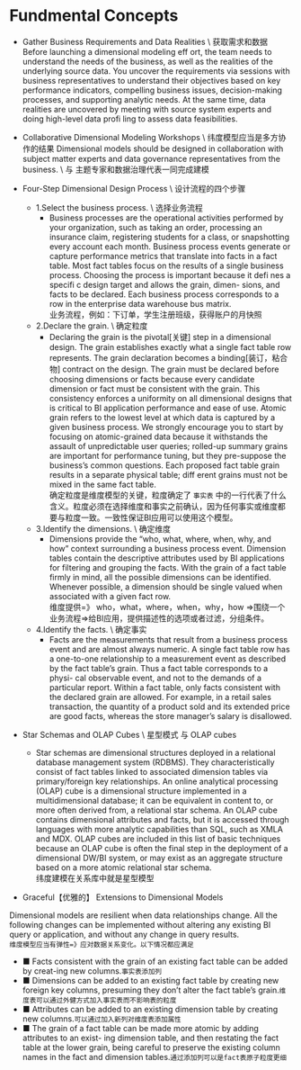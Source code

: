 # Fundmental Concepts

- Gather Business Requirements and Data Realities \ 获取需求和数据
  Before launching a dimensional modeling eff ort, the team needs to understand the needs of the business, as well as the realities of the underlying source data. You uncover the requirements via sessions with business representatives to understand their objectives based on key performance indicators, compelling business issues, decision-making processes, and supporting analytic needs. At the same time, data realities are uncovered by meeting with source system experts and doing high-level data profi ling to assess data feasibilities.
- Collaborative Dimensional Modeling Workshops \ 纬度模型应当是多方协作的结果
    Dimensional models should be designed in collaboration with subject matter experts and data governance representatives from the business. \ 与 主题专家和数据治理代表一同完成建模
- Four-Step Dimensional Design Process \ 设计流程的四个步骤
  - 1.Select the business process. \ 选择业务流程
    - Business processes are the operational activities performed by your organization, such as taking an order, processing an insurance claim, registering students for a class, or snapshotting every account each month. Business process events generate or capture performance metrics that translate into facts in a fact table. Most fact tables focus on the results of a single business process. Choosing the process is important because it defi nes a specifi c design target and allows the grain, dimen- sions, and facts to be declared. Each business process corresponds to a row in the enterprise data warehouse bus matrix.\
    业务流程，例如：下订单，学生注册班级，获得账户的月快照
  - 2.Declare the grain. \ 确定粒度
    - Declaring the grain is the pivotal[关键] step in a dimensional design. The grain establishes exactly what a single fact table row represents. The grain declaration becomes a binding[装订，粘合物] contract on the design. The grain must be declared before choosing dimensions or facts because every candidate dimension or fact must be consistent with the grain. This consistency enforces a uniformity on all dimensional designs that is critical to BI application performance and ease of use. Atomic grain refers to the lowest level at which data is captured by a given business process. We strongly encourage you to start by focusing on atomic-grained data because it withstands the assault of unpredictable user queries; rolled-up summary grains are important for performance tuning, but they pre-suppose the business’s common questions. Each proposed fact table grain results in a separate physical table; diff erent grains must not be mixed in the same fact table.\
    确定粒度是维度模型的关键，粒度确定了 `事实表` 中的一行代表了什么含义。粒度必须在选择维度和事实之前确认，因为任何事实或维度都要与粒度一致。一致性保证BI应用可以使用这个模型。
  - 3.Identify the dimensions. \ 确定维度
    - Dimensions provide the “who, what, where, when, why, and how” context surrounding a business process event. Dimension tables contain the descriptive attributes used by BI applications for filtering and grouping the facts. With the grain of a fact table firmly in mind, all the possible dimensions can be identified. Whenever possible, a dimension should be single valued when associated with a given fact row.\
    维度提供=》 who，what，where，when，why，how =>围绕一个业务流程=>给BI应用，提供描述性的选项或者过滤，分组条件。
  - 4.Identify the facts. \ 确定事实
    - Facts are the measurements that result from a business process event and are almost always numeric. A single fact table row has a one-to-one relationship to a measurement event as described by the fact table’s grain. Thus a fact table corresponds to a physi- cal observable event, and not to the demands of a particular report. Within a fact table, only facts consistent with the declared grain are allowed. For example, in a retail sales transaction, the quantity of a product sold and its extended price are good facts, whereas the store manager’s salary is disallowed.
- Star Schemas and OLAP Cubes \ 星型模式 与 OLAP cubes
  - Star schemas are dimensional structures deployed in a relational database management system (RDBMS). They characteristically consist of fact tables linked to associated dimension tables via primary/foreign key relationships. An online analytical processing (OLAP) cube is a dimensional structure implemented in a multidimensional database; it can be equivalent in content to, or more often derived from, a relational star schema. An OLAP cube contains dimensional attributes and facts, but it is accessed through languages with more analytic capabilities than SQL, such as XMLA and MDX. OLAP cubes are included in this list of basic techniques because an OLAP cube is often the final step in the deployment of a dimensional DW/BI system, or may exist as an aggregate structure based on a more atomic relational star schema.\
  纬度建模在关系库中就是星型模型

- Graceful【优雅的】 Extensions to Dimensional Models

Dimensional models are resilient when data relationships change. All the following
changes can be implemented without altering any existing BI query or application,
and without any change in query results.\
`维度模型应当有弹性=》应对数据关系变化。以下情况都应满足`

- ■ Facts consistent with the grain of an existing fact table can be added by creat-ing new columns.`事实表添加列`
- ■ Dimensions can be added to an existing fact table by creating new foreign key columns, presuming they don’t alter the fact table’s grain.`维度表可以通过外健方式加入事实表而不影响表的粒度`
- ■ Attributes can be added to an existing dimension table by creating new columns.`可以通过加入新列对维度表添加属性`
- ■ The grain of a fact table can be made more atomic by adding attributes to an exist- ing dimension table, and then restating the fact table at the lower grain, being careful to preserve the existing column names in the fact and dimension tables.`通过添加列可以是fact表原子粒度更细`
